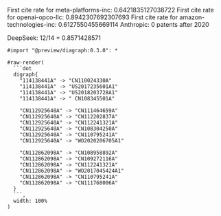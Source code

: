 First cite rate for meta-platforms-inc: 0.6421835127038722
First cite rate for openai-opco-llc: 0.8942307692307693
First cite rate for amazon-technologies-inc: 0.6127550455669114
Anthropic: 0 patents after 2020

DeepSeek: 12/14 = 0.8571428571
```
#import "@preview/diagraph:0.3.0": *

#raw-render(
  ```dot
  digraph{
    "114138441A" -> "CN110024330A"
    "114138441A" -> "US2017235601A1"
    "114138441A" -> "US2018203728A1"
    "114138441A" -> " CN108345501A"

    "CN112925640A" -> "CN111464659A"
    "CN112925640A" -> "CN112202837A"
    "CN112925640A" -> "CN112241321A"
    "CN112925640A" -> "CN108304250A"
    "CN112925640A" -> "CN110795241A"
    "CN112925640A" -> "WO2020206705A1"

    "CN112862098A" -> "CN108958892A"
    "CN112862098A" -> "CN109272116A"
    "CN112862098A" -> "CN112241321A"
    "CN112862098A" -> "WO2017045424A1"
    "CN112862098A" -> "CN110795241A"
    "CN112862098A" -> "CN111768006A"
  }
  ```,
  width: 100%
)
```
